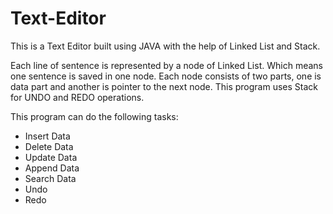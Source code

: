 # Text-Editor
This is a Text Editor built using JAVA with the help of Linked List and Stack. 

Each line of sentence is represented by a node of Linked List. Which means one sentence is saved in one node.
Each node consists of two parts, one is data part and another is pointer to the next node.
This program uses Stack for UNDO and REDO operations.

This program can do the following tasks:

* Insert Data
* Delete Data
* Update Data
* Append Data
* Search Data
* Undo
* Redo
